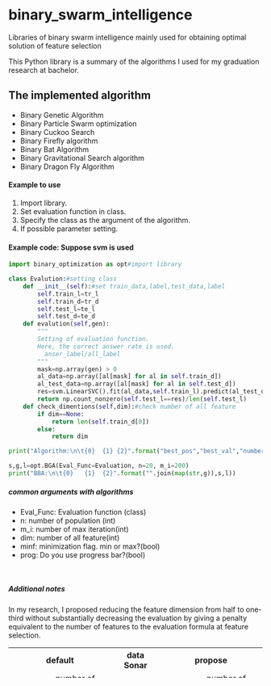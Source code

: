 # binary_swarm_intelligence
 Libraries of binary swarm intelligence mainly used for obtaining optimal solution of feature selection

This Python library is a summary of the algorithms I used for my graduation research at bachelor.


## The implemented algorithm
* Binary Genetic Algorithm
* Binary Particle Swarm optimization
* Binary Cuckoo Search
* Binary Firefly algorithm
* Binary Bat Algorithm
* Binary Gravitational Search algorithm
* Binary Dragon Fly Algorithm

#### Example to use
1. Import library.
2. Set evaluation function in class.
3. Specify the class as the argument of the algorithm.
4. If possible parameter setting.

#### Example code: Suppose svm is used
```python
import binary_optimization as opt#import library

class Evalution:#setting class
    def __init__(self):#set train_data,label,test_data,label
        self.train_l=tr_l
        self.train_d=tr_d
        self.test_l=te_l
        self.test_d=te_d
    def evalution(self,gen):
        """
        Setting of evaluation function.
        Here, the correct answer rate is used.
          anser_label/all_label
        """
        mask=np.array(gen) > 0
        al_data=np.array([al[mask] for al in self.train_d])
        al_test_data=np.array([al[mask] for al in self.test_d])
        res=svm.LinearSVC().fit(al_data,self.train_l).predict(al_test_data)
        return np.count_nonzero(self.test_l==res)/len(self.test_l)
    def check_dimentions(self,dim):#check number of all feature
        if dim==None:
            return len(self.train_d[0])
        else:
            return dim

print("Algorithm:\n\t{0}  {1} {2}".format("best_pos","best_val","number_of_1s"))

s,g,l=opt.BGA(Eval_Func=Evaluation, n=20, m_i=200)
print("BBA:\n\t{0}   {1}  {2}".format("".join(map(str,g)),s,l))

```

##### common arguments with algorithms
* Eval_Func: Evaluation function (class)
* n: number of population (int)
* m_i:  number of max iteration(int)
* dim: number of all feature(int)
* minf: minimization flag. min or max?(bool)
* prog: Do you use progress bar?(bool)<p>
<br><p>

##### Additional notes
In my research, I proposed reducing the feature dimension from half to one-third without substantially decreasing the evaluation by giving a penalty equivalent to the number of features to the evaluation formula at feature selection.

<html>

<table width=600 height=60>
<tr align="center" >
  <th align="center" colspan=2> default </th>
  <th align="center">data Sonar</th>
  <th align="center" colspan=2 > propose </th>
</tr>
<tr>
  <td>accuracy</td>
  <td>number of feature</td>
  <td>algorithm</td>
  <td>accuracy</td>
  <td>number of feature</td>
</tr>
<tr align="center" >
  <td>0.84656</td>
  <td>32.48</td>
  <td>BGA</td>
  <td>0.84072</td>
  <td>21.22</td>
</tr>
<tr align="center" >
  <td>0.88000</td>
  <td>31.35</td>
  <td>BPSO</td>
  <td>0.88296</td>
  <td>18.40</td>
</tr>
<tr align="center" >
  <td>0.84400</td>
  <td>37.83</td>
  <td>BCS</td>
  <td>0.83456</td>
  <td>30.83</td>
</tr>
<tr align="center" >
  <td>0.83512</td>
  <td>18.73</td>
  <td>BFFA</td>
  <td>0.82480</td>
  <td>9.53</td>
</tr>
<tr align="center" >
  <td>0.88224</td>
  <td>30.24</td>
  <td>BBA</td>
  <td>0.84472</td>
  <td>18.16</td>
</tr>
<tr align="center" >
  <td>0.84136</td>
  <td>31.41</td>
  <td>BGSA</td>
  <td>0.82712</td>
  <td>22.68</td>
</tr>

<tr align="center" >
  <td>0.86624</td>
  <td>30.77</td>
  <td>BDFA</td>
  <td>0.86704</td>
  <td>20.08</td>
</tr>
</table>

</html>
